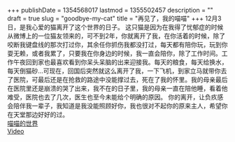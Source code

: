 +++
publishDate = 1354568017
lastmod = 1355502457
description = ""
draft = true
slug = "goodbye-my-cat"
title = "再见了，我的喵喵"
+++
12月3日，是我心爱的猫离开了这个世界的日子。
这只猫是因为在我得了忧郁症的时候从微博上的一位猫友领来的，可不到2年，你就离开了我，在你活着的时候，除了咬断我键盘线的那次打过你，其余任你抓伤我都没打过，每天都有陪你玩，玩到你耍无赖，或者我累了，只要我在你身边的时候，我一直会陪你，除了工作时间。工作午夜回到家也最喜欢看到你呆头呆脑的出来迎接我。每天的粮食，每天给换水，每天倒猫砂...可现在，回国后突然就这么离开了我，一下飞机，到家立马就带你去了医院，可最后还是在抢救的路途中没能撑过去，死在了我的怀里。我的母亲最后在医院里还是崩溃的哭了出来，我不在的日子里，我的母亲一直在陪他睡，看着他难受，医院也去了几次，医生也至今未能给个明确的原因。
你的离开，让负疚感会陪伴我一辈子，我知道是我没能照顾好你，我也很对不起你的原来主人，希望你在天堂那边好好的过。  
[喵喵的世界]("http://www.flickr.com/photos/mutsuki_koo/sets/72157632247433686/")  
[Video]("http://bai.tumblr.com/")
